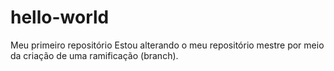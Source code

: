 # hello-world
Meu primeiro repositório
Estou alterando o meu repositório mestre por meio da criação de uma ramificação (branch).
